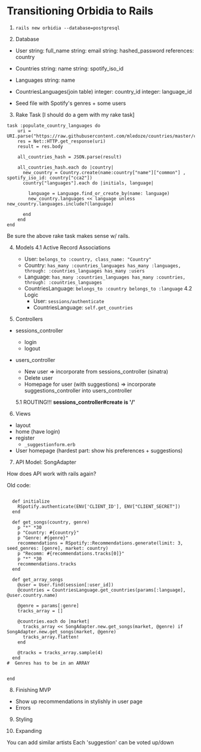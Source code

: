 # Transitioning Orbidia to Rails

1. `rails new orbidia --database=postgresql`

2. Database
- User
string: full_name
string: email
string: hashed_password
references: country

- Countries
string: name
string: spotify_iso_id

- Languages
string: name

- CountriesLanguages(join table)
integer: country_id
integer: language_id

- Seed file with Spotify's genres + some users

3. Rake Task
[I should do a gem with my rake task]

```desc "Populates country and language table"
task :populate_country_languages do
    uri = URI.parse("https://raw.githubusercontent.com/mledoze/countries/master/countries.json")
    res = Net::HTTP.get_response(uri)
    result = res.body

    all_countries_hash = JSON.parse(result)

    all_countries_hash.each do |country|
      new_country = Country.create(name:country["name"]["common"] , spotify_iso_id: country["cca2"])
      country["languages"].each do |initials, language|

        language = Language.find_or_create_by(name: language)
        new_country.languages << language unless new_country.languages.include?(language)

      end
    end
end
```

Be sure the above rake task makes sense w/ rails.

4. Models
  4.1 Active Record Associations
    * User: `belongs_to :country, class_name: "Country"`
    * Country: `has_many :countries_languages
                has_many :languages, through: :countries_languages
                has_many :users`
    * Language: `has_many :countries_languages
                 has_many :countries, through: :countries_languages`
    * CountriesLanguage: `belongs_to :country
                          belongs_to :language`
    4.2 Logic
      * User: `sessions/authenticate`
      * CountriesLanguage: `self.get_countries`


5. Controllers
  * sessions_controller
    - login
    - logout
  * users_controller
    - New user => incorporate from sessions_controller (sinatra)
    - Delete user
    - Homepage for user (with suggestions) => incorporate suggestions_controller into users_controller

    5.1 ROUTING!!! **sessions_controller#create is '/'**

6. Views

  * layout
  * home (have login)
  * register
    * `_suggestionform.erb`
  * User homepage (hardest part: show his preferences + suggestions)

7. API
Model: SongAdapter

How does API work with rails again?

Old code:

```  class SongAdapter

  def initialize
    RSpotify.authenticate(ENV['CLIENT_ID'], ENV["CLIENT_SECRET"])
  end

  def get_songs(country, genre)
    p "*" *30
    p "Country: #{country}"
    p "Genre: #{genre}"
    recommendations = RSpotify::Recommendations.generate(limit: 3, seed_genres: [genre], market: country)
    p "Recomm: #{recommendations.tracks[0]}"
    p "*" *30
    recommendations.tracks
  end

  def get_array_songs
    @user = User.find(session[:user_id])
    @countries = CountriesLanguage.get_countries(params[:language], @user.country.name)

    @genre = params[:genre]
    tracks_array = []

    @countries.each do |market|
      tracks_array << SongAdapter.new.get_songs(market, @genre) if SongAdapter.new.get_songs(market, @genre)
      tracks_array.flatten!
    end

    @tracks = tracks_array.sample(4)
  end
#  Genres has to be in an ARRAY


end
```

8. Finishing MVP

- Show up recommendations in stylishly in user page
- Errors

9. Styling

10. Expanding

You can add similar artists
Each 'suggestion' can be voted up/down
